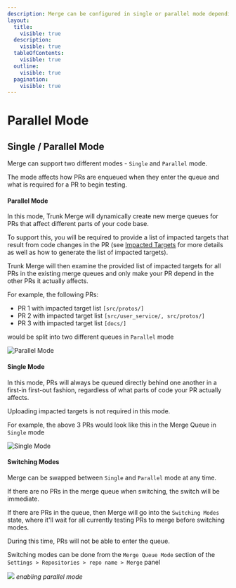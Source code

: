 ```yaml
---
description: Merge can be configured in single or parallel mode depending on your needs.
layout:
  title:
    visible: true
  description:
    visible: true
  tableOfContents:
    visible: true
  outline:
    visible: true
  pagination:
    visible: true
---
```


# Parallel Mode

## Single / Parallel Mode

Merge can support two different modes - `Single` and `Parallel` mode.

The mode affects how PRs are enqueued when they enter the queue and what is required for a PR to begin testing.

#### Parallel Mode

In this mode, Trunk Merge will dynamically create new merge queues for PRs that affect different parts of your code base.

To support this, you will be required to provide a list of impacted targets that result from code changes in the PR (see [Impacted Targets](https://docs.trunk.io/merge/set-up-trunk-merge/impacted-targets) for more details as well as how to generate the list of impacted targets).

Trunk Merge will then examine the provided list of impacted targets for all PRs in the existing merge queues and only make your PR depend in the other PRs it actually affects.

For example, the following PRs:

- PR 1 with impacted target list `[src/protos/]`
- PR 2 with impacted target list `[src/user_service/, src/protos/]`
- PR 3 with impacted target list `[docs/]`

would be split into two different queues in `Parallel` mode

![Parallel Mode](https://682515401-files.gitbook.io/~/files/v0/b/gitbook-x-prod.appspot.com/o/spaces%2F61Ep9MrYBkJa0Yq3zS1s%2Fuploads%2Fqo9xXPfvRto0vgxTtLuH%2Fimage.png?alt=media&token=1ecba952-bfda-4af8-b13c-e510aef12ffa)

#### Single Mode

In this mode, PRs will always be queued directly behind one another in a first-in first-out fashion, regardless of what parts of code your PR actually affects.

Uploading impacted targets is not required in this mode.

For example, the above 3 PRs would look like this in the Merge Queue in `Single` mode

![Single Mode](https://682515401-files.gitbook.io/~/files/v0/b/gitbook-x-prod.appspot.com/o/spaces%2F61Ep9MrYBkJa0Yq3zS1s%2Fuploads%2FVrgSNJ0xPsKTqqJMSzsU%2Fimage.png?alt=media&token=b374f23b-7c01-49a0-9637-7bf5098995e2)

#### Switching Modes

Merge can be swapped between `Single` and `Parallel` mode at any time.

If there are no PRs in the merge queue when switching, the switch will be immediate.

If there are PRs in the queue, then Merge will go into the `Switching Modes` state, where it'll wait for all currently testing PRs to merge before switching modes.

During this time, PRs will not be able to enter the queue.

Switching modes can be done from the `Merge Queue Mode` section of the `Settings > Repositories > repo name > Merge` panel

![ ](https://682515401-files.gitbook.io/~/files/v0/b/gitbook-x-prod.appspot.com/o/spaces%2F61Ep9MrYBkJa0Yq3zS1s%2Fuploads%2F1CKPbolV5UO0g7elO6fl%2Fimage.png?alt=media&token=69b2ccce-4f8b-4f26-b622-45c6ee13aae3)
_enabling parallel mode_

